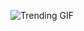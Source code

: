 ![Trending GIF](https://media4.giphy.com/media/v1.Y2lkPThiYjIxNzcyeHlxYW5qc3VmbjhzemRmdWh5ODRqZWw1dzB5d20wbTJ1OTZmNG0wcyZlcD12MV9naWZzX3NlYXJjaCZjdD1n/MT5UUV1d4CXE2A37Dg/giphy.gif)
